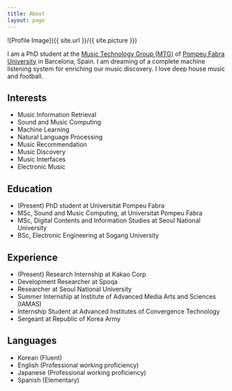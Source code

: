 ```yaml
---
title: About
layout: page
---
```

![Profile Image]({{ site.url }}/{{ site.picture }})

<p>I am a PhD student at the <a href="http://mtg.upf.edu/research/labs/asp-lab">Music Technology Group (MTG)</a> of <a href="http://upf.edu">Pompeu Fabra University</a> in Barcelona, Spain. I am dreaming of a complete machine listening system for enriching our music discovery. I love deep house music and football.</p>


<h2>Interests</h2>

<ul>
	<li>Music Information Retrieval</li>
	<li>Sound and Music Computing</li>
	<li>Machine Learning</li>
	<li>Natural Language Processing</li>
	<li>Music Recommendation</li>
	<li>Music Discovery</li>
	<li>Music Interfaces</li>
	<li>Electronic Music</li>
</ul>



<h2>Education</h2>

<ul>
	<li>(Present) PhD student at Universitat Pompeu Fabra</li>
	<li>MSc, Sound and Music Computing, at Universitat Pompeu Fabra</li>
	<li>MSc, Digital Contents and Information Studies at Seoul National University</li>
	<li>BSc, Electronic Engineering at Sogang University</li>
</ul>


<h2>Experience</h2>

<ul>
	<li>(Present) Research Internship at Kakao Corp</li>
	<li>Development Researcher at Spoqa</li>
	<li>Researcher at Seoul National University</li>
	<li>Summer Internship at Institute of Advanced Media Arts and Sciences (IAMAS)</li>
	<li>Internship Student at Advanced Institutes of Convergence Technology</li>
	<li>Sergeant at Republic of Korea Army</li>
</ul>


<h2>Languages</h2>
<ul>
	<li>Korean	(Fluent)</li>
	<li>English	(Professional working proficiency)</li>
	<li>Japanese	(Professional working proficiency)</li>
	<li>Spanish	(Elementary)</li>
</ul>


